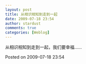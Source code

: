 ```yaml
---
layout: post
title: 从相识相知到走到一起
date: 2009-07-18 23:54
author: stardust
comments: true
categories: [Weblog]
---
```

从相识相知到走到一起，我们要幸福……

Posted on 2009-07-18 23:54
